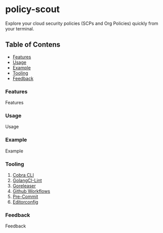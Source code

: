 # policy-scout
Explore your cloud security policies (SCPs and Org Policies) quickly from your terminal.

## Table of Contens
- [Features](#features)
- [Usage](#usage)
- [Example](#example)
- [Tooling](#tooling)
- [Feedback](#feedback)

### Features
Features

### Usage
Usage

### Example
Example

### Tooling
1. [Cobra CLI](https://cobra.dev/)
2. [GolangCI-Lint](https://golangci-lint.run/)
3. [Goreleaser](https://goreleaser.com/)
4. [Github Workflows](https://docs.github.com/en/actions/using-workflows)
5. [Pre-Commit](https://pre-commit.com/)
6. [Editorconfig](https://editorconfig.org/)

### Feedback
Feedback
